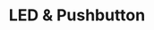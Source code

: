 ---
title: LED & Pushbutton
index: true
icon: group-arrows-rotate
category:
  - Docs-Raspberry Pi

footer: false
---
